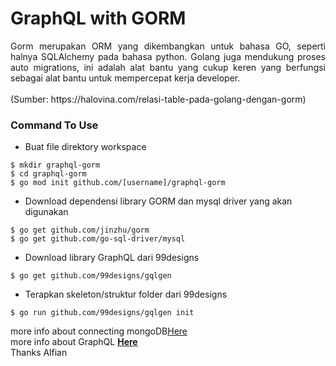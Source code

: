 # GraphQL with GORM

<p align="justify">Gorm merupakan ORM yang dikembangkan untuk bahasa GO, seperti halnya SQLAlchemy pada bahasa python. Golang juga mendukung proses auto migrations, ini adalah alat bantu yang cukup keren yang berfungsi sebagai alat bantu untuk mempercepat kerja developer.
<br><br>
(Sumber: https://halovina.com/relasi-table-pada-golang-dengan-gorm)
</p>

### Command To Use

- Buat file direktory workspace

```
$ mkdir graphql-gorm
$ cd graphql-gorm
$ go mod init github.com/[username]/graphql-gorm
```

- Download dependensi library GORM dan mysql driver yang akan digunakan

```
$ go get github.com/jinzhu/gorm
$ go get github.com/go-sql-driver/mysql
```

- Download library GraphQL dari 99designs

```
$ go get github.com/99designs/gqlgen
```

- Terapkan skeleton/struktur folder dari 99designs

```
$ go run github.com/99designs/gqlgen init
```
more info about connecting mongoDB<a href="https://medium.com/programmer-geek/menggunakan-mongodb-pada-golang-ad9eb9ed08c">Here</a><br>
more info about GraphQL <a href="https://github.com/99designs/gqlgen"><b>Here</b></a>
<br>
Thanks
Alfian
